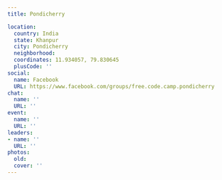 ```yaml
---
title: Pondicherry

location:
  country: India
  state: Khanpur
  city: Pondicherry
  neighborhood: 
  coordinates: 11.934057, 79.830645
  plusCode: ''
social:
  name: Facebook
  URL: https://www.facebook.com/groups/free.code.camp.pondicherry
chat:
  name: ''
  URL: ''
event:
  name: ''
  URL: ''
leaders:
- name: ''
  URL: ''
photos:
  old: 
  cover: ''
---
```

